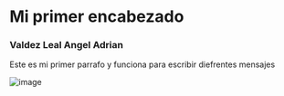 <h1>Mi primer encabezado</h1>
<h3>Valdez Leal Angel Adrian</h3>
<p>Este es mi primer parrafo y funciona para escribir diefrentes mensajes</p>

![image](https://github.com/user-attachments/assets/62f2e09a-2b09-4f5f-97bb-fe996152cdd2)
